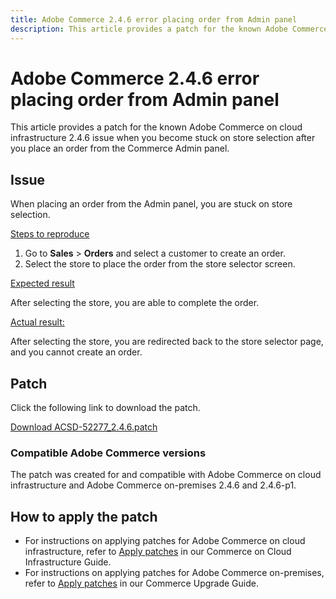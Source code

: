 ```yaml
---
title: Adobe Commerce 2.4.6 error placing order from Admin panel
description: This article provides a patch for the known Adobe Commerce on cloud infrastructure 2.4.6 issue when you become stuck on store selection after you place an order from the Commerce Admin panel.
---
```


# Adobe Commerce 2.4.6 error placing order from Admin panel

This article provides a patch for the known Adobe Commerce on cloud infrastructure 2.4.6 issue when you become stuck on store selection after you place an order from the Commerce Admin panel.

## Issue

When placing an order from the Admin panel, you are stuck on store selection.

<u>Steps to reproduce</u>

1. Go to **Sales** > **Orders** and select a customer to create an order.
2. Select the store to place the order from the store selector screen.

<u>Expected result</u>

After selecting the store, you are able to complete the order.

<u>Actual result:</u>

After selecting the store, you are redirected back to the store selector page, and you cannot create an order.

## Patch

Click the following link to download the patch.

 [Download ACSD-52277_2.4.6.patch](assets/ACSD-52277_2.4.6.patch.zip)

### Compatible Adobe Commerce versions

The patch was created for and compatible with Adobe Commerce on cloud infrastructure and Adobe Commerce on-premises 2.4.6 and 2.4.6-p1.

## How to apply the patch

* For instructions on applying patches for Adobe Commerce on cloud infrastructure, refer to [Apply patches](/docs/commerce-cloud-service/user-guide/develop/upgrade/apply-patches.html) in our Commerce on Cloud Infrastructure Guide.
* For instructions on applying patches for Adobe Commerce on-premises, refer to [Apply patches](/docs/commerce-operations/upgrade-guide/patches/apply.html?lang=en#composer) in our Commerce Upgrade Guide.
